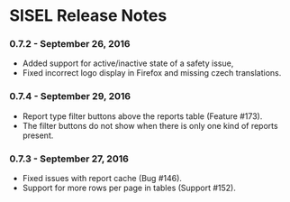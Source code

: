 # SISEL Release Notes

### 0.7.2 - September 26, 2016
- Added support for active/inactive state of a safety issue,
- Fixed incorrect logo display in Firefox and missing czech translations.

### 0.7.4 - September 29, 2016
- Report type filter buttons above the reports table (Feature #173).
- The filter buttons do not show when there is only one kind of reports present.

### 0.7.3 - September 27, 2016
- Fixed issues with report cache (Bug #146).
- Support for more rows per page in tables (Support #152).
